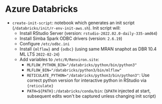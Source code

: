 # Azure Databricks

- `create-init-script`: notebook which generates an init script (`/databricks/init/r-env-init-aws.sh`). Init script will: 
   - Install RStudio Server (version: `rstudio-2022.02.0-daily-335-amd64`)
   - Install Simba Spark ODBC drivers (version: `2.6.19`)
   - Configure `/etc/odbc.ini` 
   - Install `{mlflow}` and `{odbc}` (using same MRAN snaphot as DBR 10.4 ML LTS `2022-02-24`)
   - Add variables to `/etc/R/Renviron.site`:
      - `MLFLOW_PYTHON_BIN="/databricks/python/bin/python3"`
      - `MLFLOW_BIN="/databricks/python3/bin/mlflow"`
      - `RETICULATE_PYTHON="/databricks/python3/bin/python3"`: Use correct python version for interactive python in RStudio via `{reticulate}`
      - `PATH=${PATH}:/databricks/conda/bin`: 
        (`$PATH` injected at start, subsequent edits won't be captured unless changing init script)
  
